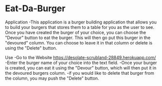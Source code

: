 # Eat-Da-Burger

Application
-This application is a burger building application that allows you to build your burgers that stores them to a table for you as the user to see. Once you have created the burger of your choice, you can choose the "Devour" button to eat the burger. This will then go put this burger in the "devoured" column. You can choose to leave it in that column or delete is using the "Delete" button.

Use
-Go to the Website https://desolate-scrubland-28849.herokuapp.com/
-Enter the burger name of your choice into the text field.
-Once your burger is created, you can eat it using the "Devour" button, which will then put it in the devoured burgers column.
-if you would like to delete that burger from the column, you may push the "Delete" button.

